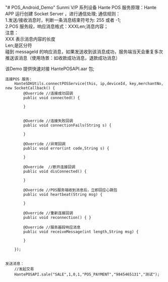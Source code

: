 "# POS_Android_Demo" Sunmi V/P 系列设备
Hante POS 服务原理：Hante APP 运行创建 Socket Server ，进行通信处理;
通信规则：<br/>
	1.发送/接收消息时，判断一条消息结束符号为: 255 或者 -1;<br/>
	2.POS 服务段，响应消息格式：XXXLen;消息内容；<br/>
		注意：<br/>
			XXX 表示消息内容的长度<br/>
			Len;是区分符<br/>
			碰到 messageId 的响应消息，如果发送收到该消息成功，服务端当天会重复多次推送该消息（使用场景：如收款成功消息，退款成功消息）<br/>

该Demo 提供快速对接 HantePOSAPI.aar 包;
	
	连接POS 服务:
		HanteSDKUtils.connectPOSService(this, ip,deviceId, key,merchantNo, new SocketCallback() {
			@Override //连接成功回调
			public void connected() {

			}
			
			
			@Override //连接失败回调
			public void connectionFails(String s) {

			}
			
			@Override //异常回调
			public void error(int code,String s) { 
			
			}
			
			@Override  //断开连接回调
			public void disConnected() { 
			
			}

			@Override //POS服务端收到消息后，立即回应心跳包
			public void heartbeat(String msg) {
			
			}
			
			@Override //重新连接回调
			public void reconnection() { }

			@Override //服务器段响应消息
			public void receiveMessage(int length,String msg) {

			}
			
		});
		
		
	发送消息：
		//发起交易
		HantePOSAPI.sale("SALE",1,0,1,"POS_PAYMENT","9845465131","测试");
